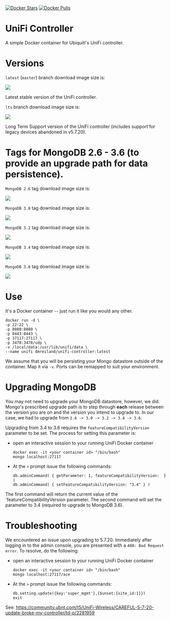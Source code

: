 [![Docker Stars](https://img.shields.io/docker/stars/dmreiland/unifi-controller.svg?style=flat-square)](https://hub.docker.com/r/dmreiland/unifi-controller/)
[![Docker Pulls](https://img.shields.io/docker/pulls/dmreiland/unifi-controller.svg?style=flat-square)](https://hub.docker.com/r/dmreiland/unifi-controller/)

# UniFi Controller

A simple Docker container for Ubiquiti's UniFi controller.


# Versions

`latest` (`master`) branch download image size is:

[![](https://images.microbadger.com/badges/image/dmreiland/unifi-controller:latest.svg)](http://microbadger.com/images/dmreiland/unifi-controller:latest "Get your own image badge on microbadger.com")

Latest stable version of the UniFi controller.

`lts` branch download image size is:

[![](https://images.microbadger.com/badges/image/dmreiland/unifi-controller:lts.svg)](http://microbadger.com/images/dmreiland/unifi-controller:lts "Get your own image badge on microbadger.com")

Long Term Support version of the UniFi controller (includes support for legacy devices abandoned in v5.7.20).


# Tags for MongoDB 2.6 - 3.6 (to provide an upgrade path for data persistence).

`MongoDB 2.6` tag download image size is:

[![](https://images.microbadger.com/badges/image/dmreiland/unifi-controller:mongodb_2.6.svg)](http://microbadger.com/images/dmreiland/unifi-controller:mongodb_2.6 "Get your own image badge on microbadger.com")


`MongoDB 3.0` tag download image size is:

[![](https://images.microbadger.com/badges/image/dmreiland/unifi-controller:mongodb_3.0.svg)](http://microbadger.com/images/dmreiland/unifi-controller:mongodb_3.0 "Get your own image badge on microbadger.com")


`MongoDB 3.2` tag download image size is:

[![](https://images.microbadger.com/badges/image/dmreiland/unifi-controller:mongodb_3.2.svg)](http://microbadger.com/images/dmreiland/unifi-controller:mongodb_3.2 "Get your own image badge on microbadger.com")


`MongoDB 3.4` tag download image size is:

[![](https://images.microbadger.com/badges/image/dmreiland/unifi-controller:mongodb_3.4.svg)](http://microbadger.com/images/dmreiland/unifi-controller:mongodb_3.4 "Get your own image badge on microbadger.com")


`MongoDB 3.6` tag download image size is:

[![](https://images.microbadger.com/badges/image/dmreiland/unifi-controller:mongodb_3.6.svg)](http://microbadger.com/images/dmreiland/unifi-controller:mongodb_3.6 "Get your own image badge on microbadger.com")


# Use

It's a Docker container -- just run it like you would any other.

    docker run -d \
    -p 22:22 \
    -p 8080:8080 \
    -p 8443:8443 \
    -p 37117:27117 \
    -p 3478:3478/udp \
    -v /local/data:/usr/lib/unifi/data \
    --name unifi dmreiland/unifi-controller:latest

We assume that you will be persisting your Mongo datastore outside of the container. Map it via ``-v``. Ports can be remapped to suit your environment.

# Upgrading MongoDB

You may not need to upgrade your MongoDB datastore, however, we did. Mongo's prescribed upgrade path is to step through __each__ release between the version you are on and the version you intend to upgrade to. In our case, we had to upgrade from ``2.6 -> 3.0 -> 3.2 -> 3.4 -> 3.6``.

Upgrading from 3.4 to 3.6 requires the ``featureCompatibilityVersion`` parameter to be set. The process for setting this parameter is:

- open an interactive session to your running UniFi Docker container


      docker exec -it <your container id> "/bin/bash"
      mongo localhost:27117

- At the ``>`` prompt issue the following commands:


      db.adminCommand( { getParameter: 1, featureCompatibilityVersion:  } )
      db.adminCommand( { setFeatureCompatibilityVersion: "3.4" } )


The first command will return the current value of the `featureCompatibilityVersion parameter. The second command will set the parameter to 3.4 (required to upgrade to MongoDB 3.6).


# Troubleshooting

We encountered an issue upon upgrading to 5.7.20. Immediately after logging in to the admin console, you are presented with a
``400: Bad Request error``. To resolve, do the following:

- open an interactive session to your running UniFi Docker container


      docker exec -it <your container id> "/bin/bash"
      mongo localhost:27117/ace


- At the ``>`` prompt issue the following commands:


      db.setting.update({key:'super_mgmt'},{$unset:{site_id:1}})
      exit


See: https://community.ubnt.com/t5/UniFi-Wireless/CAREFUL-5-7-20-update-broke-my-controller/td-p/2281959
